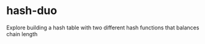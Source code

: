 # hash-duo
Explore building a hash table with two different hash functions that balances chain length
